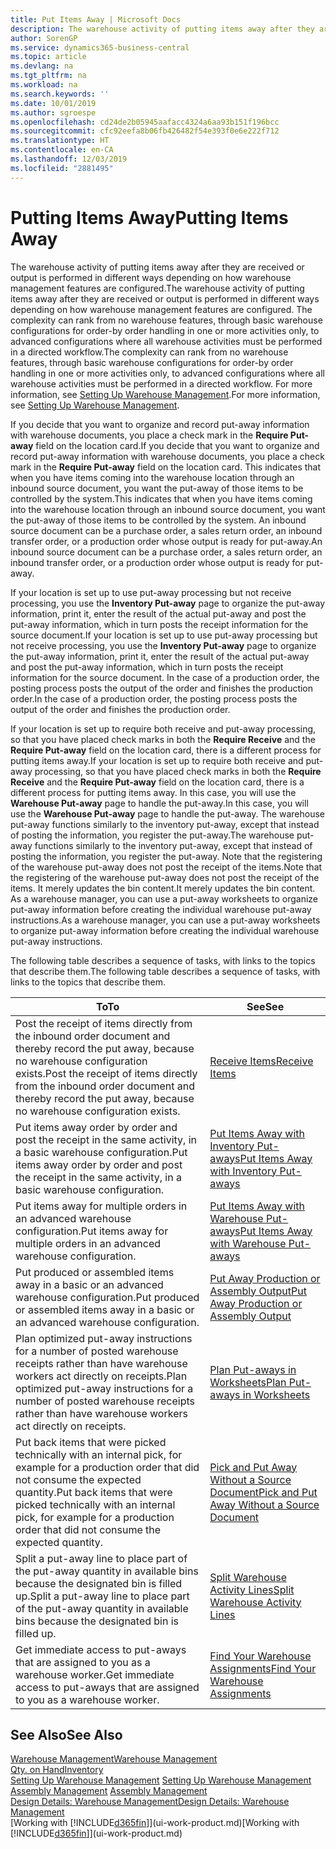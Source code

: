 ```yaml
---
title: Put Items Away | Microsoft Docs
description: The warehouse activity of putting items away after they are received or output is performed in different ways depending on how warehouse management features are configured.
author: SorenGP
ms.service: dynamics365-business-central
ms.topic: article
ms.devlang: na
ms.tgt_pltfrm: na
ms.workload: na
ms.search.keywords: ''
ms.date: 10/01/2019
ms.author: sgroespe
ms.openlocfilehash: cd24de2b05945aafacc4324a6aa93b151f196bcc
ms.sourcegitcommit: cfc92eefa8b06fb426482f54e393f0e6e222f712
ms.translationtype: HT
ms.contentlocale: en-CA
ms.lasthandoff: 12/03/2019
ms.locfileid: "2881495"
---
```

# <a name="putting-items-away"></a><span data-ttu-id="dc6d2-103">Putting Items Away</span><span class="sxs-lookup"><span data-stu-id="dc6d2-103">Putting Items Away</span></span>
<span data-ttu-id="dc6d2-104">The warehouse activity of putting items away after they are received or output is performed in different ways depending on how warehouse management features are configured.</span><span class="sxs-lookup"><span data-stu-id="dc6d2-104">The warehouse activity of putting items away after they are received or output is performed in different ways depending on how warehouse management features are configured.</span></span> <span data-ttu-id="dc6d2-105">The complexity can rank from no warehouse features, through basic warehouse configurations for order-by order handling in one or more activities only, to advanced configurations where all warehouse activities must be performed in a directed workflow.</span><span class="sxs-lookup"><span data-stu-id="dc6d2-105">The complexity can rank from no warehouse features, through basic warehouse configurations for order-by order handling in one or more activities only, to advanced configurations where all warehouse activities must be performed in a directed workflow.</span></span> <span data-ttu-id="dc6d2-106">For more information, see [Setting Up Warehouse Management](warehouse-setup-warehouse.md).</span><span class="sxs-lookup"><span data-stu-id="dc6d2-106">For more information, see [Setting Up Warehouse Management](warehouse-setup-warehouse.md).</span></span>

<span data-ttu-id="dc6d2-107">If you decide that you want to organize and record put-away information with warehouse documents, you place a check mark in the **Require Put-away** field on the location card.</span><span class="sxs-lookup"><span data-stu-id="dc6d2-107">If you decide that you want to organize and record put-away information with warehouse documents, you place a check mark in the **Require Put-away** field on the location card.</span></span> <span data-ttu-id="dc6d2-108">This indicates that when you have items coming into the warehouse location through an inbound source document, you want the put-away of those items to be controlled by the system.</span><span class="sxs-lookup"><span data-stu-id="dc6d2-108">This indicates that when you have items coming into the warehouse location through an inbound source document, you want the put-away of those items to be controlled by the system.</span></span> <span data-ttu-id="dc6d2-109">An inbound source document can be a purchase order, a sales return order, an inbound transfer order, or a production order whose output is ready for put-away.</span><span class="sxs-lookup"><span data-stu-id="dc6d2-109">An inbound source document can be a purchase order, a sales return order, an inbound transfer order, or a production order whose output is ready for put-away.</span></span>  

<span data-ttu-id="dc6d2-110">If your location is set up to use put-away processing but not receive processing, you use the **Inventory Put-away** page to organize the put-away information, print it, enter the result of the actual put-away and post the put-away information, which in turn posts the receipt information for the source document.</span><span class="sxs-lookup"><span data-stu-id="dc6d2-110">If your location is set up to use put-away processing but not receive processing, you use the **Inventory Put-away** page to organize the put-away information, print it, enter the result of the actual put-away and post the put-away information, which in turn posts the receipt information for the source document.</span></span> <span data-ttu-id="dc6d2-111">In the case of a production order, the posting process posts the output of the order and finishes the production order.</span><span class="sxs-lookup"><span data-stu-id="dc6d2-111">In the case of a production order, the posting process posts the output of the order and finishes the production order.</span></span>

<span data-ttu-id="dc6d2-112">If your location is set up to require both receive and put-away processing, so that you have placed check marks in both the **Require Receive** and the **Require Put-away** field on the location card, there is a different process for putting items away.</span><span class="sxs-lookup"><span data-stu-id="dc6d2-112">If your location is set up to require both receive and put-away processing, so that you have placed check marks in both the **Require Receive** and the **Require Put-away** field on the location card, there is a different process for putting items away.</span></span> <span data-ttu-id="dc6d2-113">In this case, you will use the **Warehouse Put-away** page to handle the put-away.</span><span class="sxs-lookup"><span data-stu-id="dc6d2-113">In this case, you will use the **Warehouse Put-away** page to handle the put-away.</span></span> <span data-ttu-id="dc6d2-114">The warehouse put-away functions similarly to the inventory put-away, except that instead of posting the information, you register the put-away.</span><span class="sxs-lookup"><span data-stu-id="dc6d2-114">The warehouse put-away functions similarly to the inventory put-away, except that instead of posting the information, you register the put-away.</span></span> <span data-ttu-id="dc6d2-115">Note that the registering of the warehouse put-away does not post the receipt of the items.</span><span class="sxs-lookup"><span data-stu-id="dc6d2-115">Note that the registering of the warehouse put-away does not post the receipt of the items.</span></span> <span data-ttu-id="dc6d2-116">It merely updates the bin content.</span><span class="sxs-lookup"><span data-stu-id="dc6d2-116">It merely updates the bin content.</span></span> <span data-ttu-id="dc6d2-117">As a warehouse manager, you can use a put-away worksheets to organize put-away information before creating the individual warehouse put-away instructions.</span><span class="sxs-lookup"><span data-stu-id="dc6d2-117">As a warehouse manager, you can use a put-away worksheets to organize put-away information before creating the individual warehouse put-away instructions.</span></span>

<span data-ttu-id="dc6d2-118">The following table describes a sequence of tasks, with links to the topics that describe them.</span><span class="sxs-lookup"><span data-stu-id="dc6d2-118">The following table describes a sequence of tasks, with links to the topics that describe them.</span></span>   

|<span data-ttu-id="dc6d2-119">**To**</span><span class="sxs-lookup"><span data-stu-id="dc6d2-119">**To**</span></span>|<span data-ttu-id="dc6d2-120">**See**</span><span class="sxs-lookup"><span data-stu-id="dc6d2-120">**See**</span></span>|  
|------------|-------------|  
|<span data-ttu-id="dc6d2-121">Post the receipt of items directly from the inbound order document and thereby record the put away, because no warehouse configuration exists.</span><span class="sxs-lookup"><span data-stu-id="dc6d2-121">Post the receipt of items directly from the inbound order document and thereby record the put away, because no warehouse configuration exists.</span></span>|[<span data-ttu-id="dc6d2-122">Receive Items</span><span class="sxs-lookup"><span data-stu-id="dc6d2-122">Receive Items</span></span>](warehouse-how-receive-items.md)|  
|<span data-ttu-id="dc6d2-123">Put items away order by order and post the receipt in the same activity, in a basic warehouse configuration.</span><span class="sxs-lookup"><span data-stu-id="dc6d2-123">Put items away order by order and post the receipt in the same activity, in a basic warehouse configuration.</span></span>|[<span data-ttu-id="dc6d2-124">Put Items Away with Inventory Put-aways</span><span class="sxs-lookup"><span data-stu-id="dc6d2-124">Put Items Away with Inventory Put-aways</span></span>](warehouse-how-to-put-items-away-with-inventory-put-aways.md)|  
|<span data-ttu-id="dc6d2-125">Put items away for multiple orders in an advanced warehouse configuration.</span><span class="sxs-lookup"><span data-stu-id="dc6d2-125">Put items away for multiple orders in an advanced warehouse configuration.</span></span>|[<span data-ttu-id="dc6d2-126">Put Items Away with Warehouse Put-aways</span><span class="sxs-lookup"><span data-stu-id="dc6d2-126">Put Items Away with Warehouse Put-aways</span></span>](warehouse-how-to-put-items-away-with-warehouse-put-aways.md)|  
|<span data-ttu-id="dc6d2-127">Put produced or assembled items away in a basic or an advanced warehouse configuration.</span><span class="sxs-lookup"><span data-stu-id="dc6d2-127">Put produced or assembled items away in a basic or an advanced warehouse configuration.</span></span>|[<span data-ttu-id="dc6d2-128">Put Away Production or Assembly Output</span><span class="sxs-lookup"><span data-stu-id="dc6d2-128">Put Away Production or Assembly Output</span></span>](warehouse-how-to-put-away-production-output.md)|
|<span data-ttu-id="dc6d2-129">Plan optimized put-away instructions for a number of posted warehouse receipts rather than have warehouse workers act directly on receipts.</span><span class="sxs-lookup"><span data-stu-id="dc6d2-129">Plan optimized put-away instructions for a number of posted warehouse receipts rather than have warehouse workers act directly on receipts.</span></span>|[<span data-ttu-id="dc6d2-130">Plan Put-aways in Worksheets</span><span class="sxs-lookup"><span data-stu-id="dc6d2-130">Plan Put-aways in Worksheets</span></span>](warehouse-how-to-plan-put-aways-in-worksheets.md)|  
|<span data-ttu-id="dc6d2-131">Put back items that were picked technically with an internal pick, for example for a production order that did not consume the expected quantity.</span><span class="sxs-lookup"><span data-stu-id="dc6d2-131">Put back items that were picked technically with an internal pick, for example for a production order that did not consume the expected quantity.</span></span>|[<span data-ttu-id="dc6d2-132">Pick and Put Away Without a Source Document</span><span class="sxs-lookup"><span data-stu-id="dc6d2-132">Pick and Put Away Without a Source Document</span></span>](warehouse-how-to-create-put-aways-from-internal-put-aways.md)|
|<span data-ttu-id="dc6d2-133">Split a put-away line to place part of the put-away quantity in available bins because the designated bin is filled up.</span><span class="sxs-lookup"><span data-stu-id="dc6d2-133">Split a put-away line to place part of the put-away quantity in available bins because the designated bin is filled up.</span></span>|[<span data-ttu-id="dc6d2-134">Split Warehouse Activity Lines</span><span class="sxs-lookup"><span data-stu-id="dc6d2-134">Split Warehouse Activity Lines</span></span>](warehouse-how-to-split-warehouse-activity-lines.md)|
|<span data-ttu-id="dc6d2-135">Get immediate access to put-aways that are assigned to you as a warehouse worker.</span><span class="sxs-lookup"><span data-stu-id="dc6d2-135">Get immediate access to put-aways that are assigned to you as a warehouse worker.</span></span>|[<span data-ttu-id="dc6d2-136">Find Your Warehouse Assignments</span><span class="sxs-lookup"><span data-stu-id="dc6d2-136">Find Your Warehouse Assignments</span></span>](warehouse-how-to-find-your-warehouse-assignments.md)|    

## <a name="see-also"></a><span data-ttu-id="dc6d2-137">See Also</span><span class="sxs-lookup"><span data-stu-id="dc6d2-137">See Also</span></span>  
[<span data-ttu-id="dc6d2-138">Warehouse Management</span><span class="sxs-lookup"><span data-stu-id="dc6d2-138">Warehouse Management</span></span>](warehouse-manage-warehouse.md)  
[<span data-ttu-id="dc6d2-139">Qty. on Hand</span><span class="sxs-lookup"><span data-stu-id="dc6d2-139">Inventory</span></span>](inventory-manage-inventory.md)  
<span data-ttu-id="dc6d2-140">[Setting Up Warehouse Management](warehouse-setup-warehouse.md)   </span><span class="sxs-lookup"><span data-stu-id="dc6d2-140">[Setting Up Warehouse Management](warehouse-setup-warehouse.md)   </span></span>  
<span data-ttu-id="dc6d2-141">[Assembly Management](assembly-assemble-items.md)  </span><span class="sxs-lookup"><span data-stu-id="dc6d2-141">[Assembly Management](assembly-assemble-items.md)  </span></span>  
[<span data-ttu-id="dc6d2-142">Design Details: Warehouse Management</span><span class="sxs-lookup"><span data-stu-id="dc6d2-142">Design Details: Warehouse Management</span></span>](design-details-warehouse-management.md)  
<span data-ttu-id="dc6d2-143">[Working with [!INCLUDE[d365fin](includes/d365fin_md.md)]](ui-work-product.md)</span><span class="sxs-lookup"><span data-stu-id="dc6d2-143">[Working with [!INCLUDE[d365fin](includes/d365fin_md.md)]](ui-work-product.md)</span></span>  
